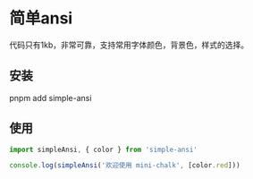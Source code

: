 # 简单ansi
代码只有1kb，非常可靠，支持常用字体颜色，背景色，样式的选择。

## 安装
pnpm add simple-ansi

## 使用
```javascript
import simpleAnsi, { color } from 'simple-ansi'

console.log(simpleAnsi('欢迎使用 mini-chalk', [color.red]))
```
